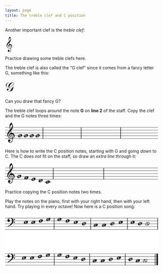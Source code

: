 ```yaml
---
layout: page
title: The treble clef and C position
---
```


Another important clef is the *treble clef*:

<span
style="font-size: 300%; vertical-align: middle; font-family: serif;">𝄞</span>

Practice drawing some treble clefs here.

The treble clef is also called the "G clef" since it comes from a fancy letter G,
something like this:

<span style="font-size: 300%; vertical-align: middle;
font-family: serif;">𝒢</span>

Can you draw that fancy G?

The treble clef loops around the note **G** on **line 2** of the staff. Copy
the clef and the G notes three times:

![](treble_clef_g_notes-1.svg)

Here is how to write the C position notes, starting with G and going *down* to
C. The C does not fit on the staff, so draw an *extra line* through it:

![](treble_clef_c_position-1.svg)

Practice copying the C position notes two times.

Play the notes on the piano, first with your right hand, then with your left
hand.  Try playing in every octave! Now here is a C position song:

![](bass_clef_ode_to_joy-1.svg)
